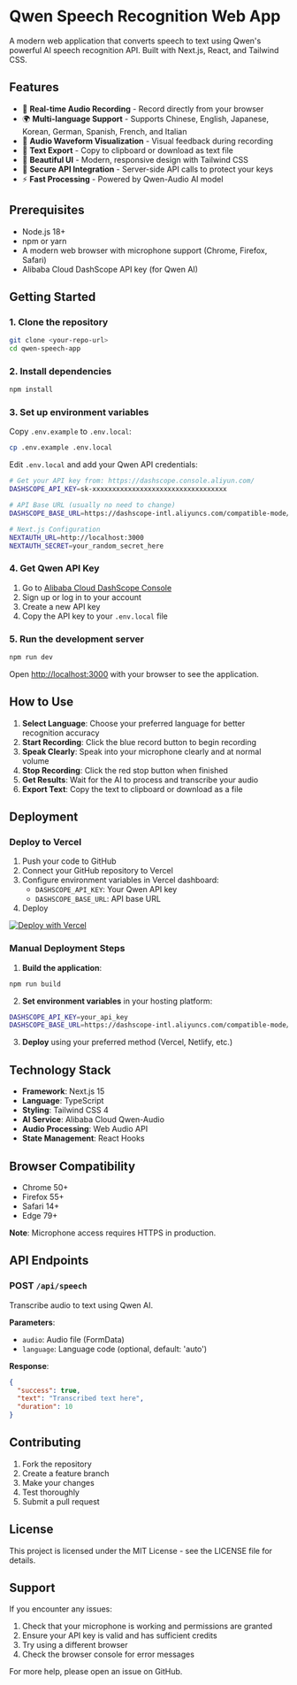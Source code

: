 # Qwen Speech Recognition Web App

A modern web application that converts speech to text using Qwen's powerful AI speech recognition API. Built with Next.js, React, and Tailwind CSS.

## Features

- 🎤 **Real-time Audio Recording** - Record directly from your browser
- 🌍 **Multi-language Support** - Supports Chinese, English, Japanese, Korean, German, Spanish, French, and Italian
- 🎵 **Audio Waveform Visualization** - Visual feedback during recording
- 📝 **Text Export** - Copy to clipboard or download as text file
- 🎨 **Beautiful UI** - Modern, responsive design with Tailwind CSS
- 🔐 **Secure API Integration** - Server-side API calls to protect your keys
- ⚡ **Fast Processing** - Powered by Qwen-Audio AI model

## Prerequisites

- Node.js 18+ 
- npm or yarn
- A modern web browser with microphone support (Chrome, Firefox, Safari)
- Alibaba Cloud DashScope API key (for Qwen AI)

## Getting Started

### 1. Clone the repository

```bash
git clone <your-repo-url>
cd qwen-speech-app
```

### 2. Install dependencies

```bash
npm install
```

### 3. Set up environment variables

Copy `.env.example` to `.env.local`:

```bash
cp .env.example .env.local
```

Edit `.env.local` and add your Qwen API credentials:

```bash
# Get your API key from: https://dashscope.console.aliyun.com/
DASHSCOPE_API_KEY=sk-xxxxxxxxxxxxxxxxxxxxxxxxxxxxxxxxxx

# API Base URL (usually no need to change)
DASHSCOPE_BASE_URL=https://dashscope-intl.aliyuncs.com/compatible-mode/v1

# Next.js Configuration
NEXTAUTH_URL=http://localhost:3000
NEXTAUTH_SECRET=your_random_secret_here
```

### 4. Get Qwen API Key

1. Go to [Alibaba Cloud DashScope Console](https://dashscope.console.aliyun.com/)
2. Sign up or log in to your account
3. Create a new API key
4. Copy the API key to your `.env.local` file

### 5. Run the development server

```bash
npm run dev
```

Open [http://localhost:3000](http://localhost:3000) with your browser to see the application.

## How to Use

1. **Select Language**: Choose your preferred language for better recognition accuracy
2. **Start Recording**: Click the blue record button to begin recording
3. **Speak Clearly**: Speak into your microphone clearly and at normal volume
4. **Stop Recording**: Click the red stop button when finished
5. **Get Results**: Wait for the AI to process and transcribe your audio
6. **Export Text**: Copy the text to clipboard or download as a file

## Deployment

### Deploy to Vercel

1. Push your code to GitHub
2. Connect your GitHub repository to Vercel
3. Configure environment variables in Vercel dashboard:
   - `DASHSCOPE_API_KEY`: Your Qwen API key
   - `DASHSCOPE_BASE_URL`: API base URL
4. Deploy

[![Deploy with Vercel](https://vercel.com/button)](https://vercel.com/new/clone?repository-url=https%3A%2F%2Fgithub.com%2Fyour-username%2Fqwen-speech-app)

### Manual Deployment Steps

1. **Build the application**:
```bash
npm run build
```

2. **Set environment variables** in your hosting platform:
```bash
DASHSCOPE_API_KEY=your_api_key
DASHSCOPE_BASE_URL=https://dashscope-intl.aliyuncs.com/compatible-mode/v1
```

3. **Deploy** using your preferred method (Vercel, Netlify, etc.)

## Technology Stack

- **Framework**: Next.js 15
- **Language**: TypeScript
- **Styling**: Tailwind CSS 4
- **AI Service**: Alibaba Cloud Qwen-Audio
- **Audio Processing**: Web Audio API
- **State Management**: React Hooks

## Browser Compatibility

- Chrome 50+
- Firefox 55+
- Safari 14+
- Edge 79+

**Note**: Microphone access requires HTTPS in production.

## API Endpoints

### POST `/api/speech`
Transcribe audio to text using Qwen AI.

**Parameters**:
- `audio`: Audio file (FormData)
- `language`: Language code (optional, default: 'auto')

**Response**:
```json
{
  "success": true,
  "text": "Transcribed text here",
  "duration": 10
}
```

## Contributing

1. Fork the repository
2. Create a feature branch
3. Make your changes
4. Test thoroughly
5. Submit a pull request

## License

This project is licensed under the MIT License - see the LICENSE file for details.

## Support

If you encounter any issues:

1. Check that your microphone is working and permissions are granted
2. Ensure your API key is valid and has sufficient credits
3. Try using a different browser
4. Check the browser console for error messages

For more help, please open an issue on GitHub.
